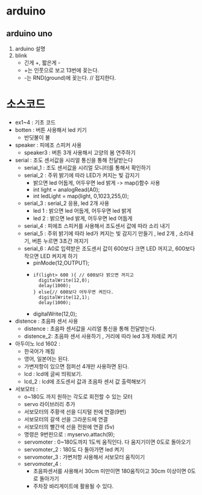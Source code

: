 # arduino 
## arduino uno
1. arduino 설명
2. blink 
	- 긴게 +, 짧은게 - 
	- +는 인풋으로 보고 13번에 꽂는다. 
	- -는 RND(ground)에 꽂는다. // 접지한다. 
# 소스코드
- ex1~4 : 기초 코드 
- botten : 버튼 사용해서 led 키기
	- 반딧불이 불 
- speaker : 피에조 스피커 사용
	- speaker3 : 버튼 3개 사용해서 고양의 봄 연주하기 
- serial : 조도 센서값을 시리얼 통신을 통해 전달받는다
	- serial_1 : 조도 센서값을 시리얼 모니터를 통해서 확인하기
	- serial_2 : 주위 밝기에 따라 LED가 켜지는 빛 감지기 
		- 밝으면 led 어둡게, 어두우면 led 밝게 -> map()함수 사용 
		- int light = analogRead(A0);
		- int ledLight = map(light, 0,1023,255,0);
	- serial_3 : serial_2 응용, led 2개 사용
		- led 1 : 밝으면 led 어둡게, 어두우면 led 밝게
		- led 2 : 밝으면 led 밝게, 어두우면 led 어둡게
	- serial_4 : 피에조 스피커를 사용해서 조도센서 값에 따라 소리 내기 
	- serial_5 : 주위 밝기에 따라 led가 켜지는 빛 감지기 만들기 , led 2개 , 소리내기, 버튼 누르면 3초간 꺼지기 
	- serial_6 : A0로 입력받은 조도센서 값이 600보다 크면 LED 꺼지고, 600보다 작으면 LED 켜지게 하기 
		- pinMode(12,OUTPUT);
		- ```int light = analogRead(A0);
		  if(light> 600 ){ // 600보다 밝으면 꺼지고 
		    digitalWrite(12,0);
		    delay(1000);
		  } else{// 600보다 어두우면 켜진다.
		    digitalWrite(12,1);
		    delay(1000);
		    ```
		- digitalWrite(12,0);
- distence : 초음파 센서 사용 
	- distence : 초음파 센서값을 시리얼 통신을 통해 전달받는다. 
	- distence_2: 초음파 센서 사용하기 , 거리에 따라 led 3개 차례로 켜기 
- 아두이노 lcd 1602 :
	- 한국어가 깨짐
	- 영어, 일본어는 된다.
	- 가변저항이 있으면 점퍼선 4개만 사용하면 된다. 
	- lcd : lcd에 글씨 띄워보기. 
	- lcd_2 : lcd에 조도센서 값과 초음파 센서 값 출력해보기 
- 서보모터 : 
	- o~180도 까지 원하는 각도로 회전할 수 있는 모터 
	- servo 라이브러리 추가
	- 서보모터의 주황색 선을 디지털 핀에 연결(9번)
	- 서보모터의 갈색 선을 그라운드에 연결
	- 서보모터의 빨간색 선을 전원에 연결 (5v)
	- 명령은 9번핀으로 : myservo.attach(9);
	- servomoter : 0~180도까지 1도씩 움직인다. 다 움지기이면 0도로 돌아오기 
	- servomoter_2 : 180도 다 돌아가면 led 켜기
	- servomoter_3 : 가변저항 사용해서 서보모터 움직이기
	- servomoter_4 : 
		- 초음파센서를 사용해서 30cm 미만이면 180움직이고 30cm 이상이면 0도로 돌아가기 
		- 주차장 바리게이트에 활용될 수 있다.
	
